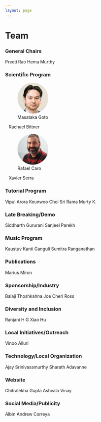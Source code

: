 ```yaml
---
layout: page
---
```

<style>
img {
  display: inline;
  margin: 0 auto;
  width: 100px;
  height: 100px;
  position: relative;
  overflow: hidden;
  border-radius: 50%;
}
</style>
# Team

### General Chairs
Preeti Rao
Hema Murthy

### Scientific Program

<figure>
<img src="/assets/team/masataka-goto.jpg">
<figcaption>Masataka Goto</figcaption>
</figure>
&nbsp;&nbsp;&nbsp;Rachael Bittner <br>
<figure>
<img src="/assets/team/rafael-caro-repetto.jpg">
<figcaption>Rafael Caro</figcaption>
</figure>
&nbsp;&nbsp;&nbsp;Xavier Serra <br>

### Tutorial Program
Vipul Arora
Keunwoo Choi
Sri Rama Murty K.

### Late Breaking/Demo
Siddharth Gururani
Sanjeel Parekh

### Music Program
Kaustuv Kanti Ganguli
Sumitra Ranganathan

### Publications
Marius Miron

### Sponsorship/Industry
Balaji Thoshkahna
Joe Cheri Ross

### Diversity and Inclusion
Ranjani H G
Xiao Hu

### Local Initiatives/Outreach
Vinoo Alluri

### Technology/Local Organization
Ajay Srinivasamurthy
Sharath Adavanne

### Website
Chitralekha Gupta
Ashvala Vinay

### Social Media/Publicity
Albin Andrew Correya